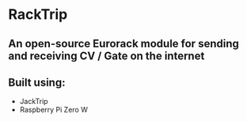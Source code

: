 # RackTrip
## An open-source Eurorack module for sending and receiving CV / Gate on the internet

## Built using:
* JackTrip
* Raspberry Pi Zero W
